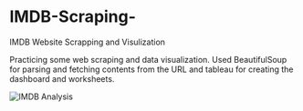 # IMDB-Scraping-
IMDB Website Scrapping and Visulization

Practicing some web scraping and data visualization. Used BeautifulSoup for parsing and fetching contents from the URL and tableau for creating the dashboard and worksheets.

![IMDB Analysis](https://user-images.githubusercontent.com/52834981/180662258-ec1bd502-2644-4d01-b88a-60ad8c3120d0.png)

